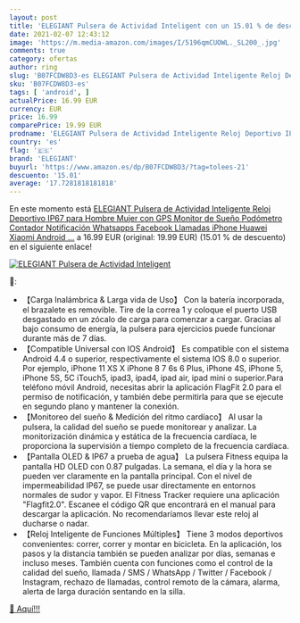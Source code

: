 ```yaml
---
layout: post
title: 'ELEGIANT Pulsera de Actividad Inteligent con un 15.01 % de descuento'
date: 2021-02-07 12:43:12
image: 'https://m.media-amazon.com/images/I/5196qmCUOWL._SL200_.jpg'
comments: true
category: ofertas
author: ring
slug: 'B07FCDW8D3-es ELEGIANT Pulsera de Actividad Inteligente Reloj Deportivo...'
sku: 'B07FCDW8D3-es'
tags: [ 'android', ]
actualPrice: 16.99 EUR
currency: EUR
price: 16.99
comparePrice: 19.99 EUR
prodname: 'ELEGIANT Pulsera de Actividad Inteligente Reloj Deportivo IP67 para Hombre Mujer con GPS Monitor de Sueño Podómetro Contador Notificación Whatsapps Facebook Llamadas iPhone Huawei Xiaomi Android …'
country: 'es'
flag: '🇪🇸'
brand: 'ELEGIANT'
buyurl: 'https://www.amazon.es/dp/B07FCDW8D3/?tag=tolees-21'
descuento: '15.01'
average: '17.7281818181818'
---
```


En este momento está [ELEGIANT Pulsera de Actividad Inteligente Reloj Deportivo IP67 para Hombre Mujer con GPS Monitor de Sueño Podómetro Contador Notificación Whatsapps Facebook Llamadas iPhone Huawei Xiaomi Android …](https://www.amazon.es/dp/B07FCDW8D3/?tag=tolees-21) a 16.99 EUR (original: 19.99 EUR) (15.01 %  de descuento) en el siguiente enlace!

[![ELEGIANT Pulsera de Actividad Inteligent](https://m.media-amazon.com/images/I/5196qmCUOWL._SL200_.jpg)](https://www.amazon.es/dp/B07FCDW8D3/?tag=tolees-21)

🔎:

- 【Carga Inalámbrica & Larga vida de Uso】 Con la batería incorporada, el brazalete es removible. Tire de la correa 1 y coloque el puerto USB desgastado en un zócalo de carga para comenzar a cargar. Gracias al bajo consumo de energía, la pulsera para ejercicios puede funcionar durante más de 7 días.
- 【Compatible Universal con IOS Android】 Es compatible con el sistema Android 4.4 o superior, respectivamente el sistema IOS 8.0 o superior. Por ejemplo, iPhone 11 XS X iPhone 8 7 6s 6 Plus, iPhone 4S, iPhone 5, iPhone 5S, 5C iTouch5, ipad3, ipad4, ipad air, ipad mini o superior.Para teléfono móvil Android, necesitas abrir la aplicación FlagFit 2.0 para el permiso de notificación, y también debe permitirla para que se ejecute en segundo plano y mantener la conexión.
- 【Monitoreo del sueño & Medición del ritmo cardíaco】 Al usar la pulsera, la calidad del sueño se puede monitorear y analizar. La monitorización dinámica y estática de la frecuencia cardíaca, le proporciona la supervisión a tiempo completo de la frecuencia cardíaca.
- 【Pantalla OLED & IP67 a prueba de agua】 La pulsera Fitness equipa la pantalla HD OLED con 0.87 pulgadas. La semana, el día y la hora se pueden ver claramente en la pantalla principal. Con el nivel de impermeabilidad IP67, se puede usar directamente en entornos normales de sudor y vapor. El Fitness Tracker requiere una aplicación "Flagfit2.0". Escanee el código QR que encontrará en el manual para descargar la aplicación. No recomendaríamos llevar este reloj al ducharse o nadar.
- 【Reloj Inteligente de Funciones Múltiples】 Tiene 3 modos deportivos convenientes: correr, correr y montar en bicicleta. En la aplicación, los pasos y la distancia también se pueden analizar por días, semanas e incluso meses. También cuenta con funciones como el control de la calidad del sueño, llamada / SMS / WhatsApp / Twitter / Facebook / Instagram, rechazo de llamadas, control remoto de la cámara, alarma, alerta de larga duración sentando en la silla.

[🛒 Aquí!!!](https://www.amazon.es/dp/B07FCDW8D3/?tag=tolees-21)
